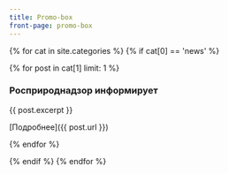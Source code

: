 ```yaml
---
title: Promo-box
front-page: promo-box
---
```



{% for cat in site.categories %}
{% if cat[0] == 'news' %}

{% for post in cat[1] limit: 1 %}
### Росприроднадзор информирует

{{ post.excerpt }}

[Подробнее]({{ post.url }})

{% endfor %}

{% endif %}
{% endfor %}
